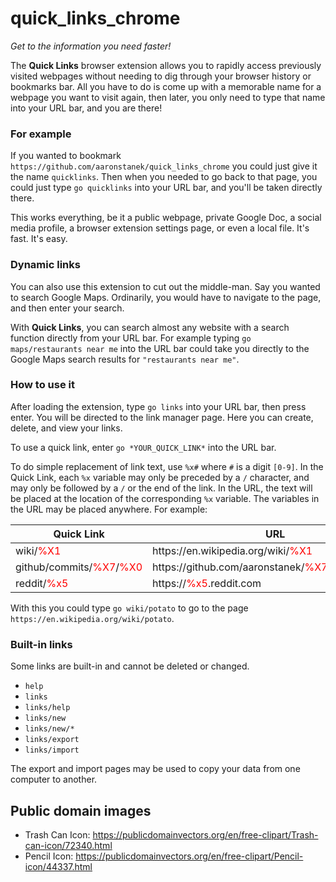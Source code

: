 # quick_links_chrome

*Get to the information you need faster!*

The **Quick Links** browser extension allows you to rapidly access
previously visited webpages without needing to dig through your
browser history or bookmarks bar. All you have to do is
come up with a memorable name for a webpage you want to visit again,
then later, you only need to type that name into your URL bar,
and you are there!

### For example

If you wanted to bookmark `https://github.com/aaronstanek/quick_links_chrome`
you could just give it the name `quicklinks`.
Then when you needed to go back to that page, you could just type `go quicklinks`
into your URL bar, and you'll be taken directly there.

This works everything, be it a public webpage, private Google Doc, a social media profile, 
a browser extension settings page, or even a local file. It's fast. It's easy.

### Dynamic links

You can also use this extension to cut out the middle-man.
Say you wanted to search Google Maps. Ordinarily, you would
have to navigate to the page, and then enter your search.

With **Quick Links**, you can search almost any website
with a search function directly from your URL bar.
For example typing `go maps/restaurants near me` into the URL bar could take you
directly to the Google Maps search results for `"restaurants near me"`.

### How to use it

After loading the extension, type `go links` into your URL
bar, then press enter. You will be directed to the link manager page.
Here you can create, delete, and view your links.

To use a quick link, enter `go *YOUR_QUICK_LINK*` into the URL bar.

To do simple replacement of link text, use `%x#` where `#` is a digit `[0-9]`.
In the Quick Link, each `%x` variable may only be preceded by a `/` character,
and may only be followed by a `/` or the end of the link.
In the URL, the text will be placed at the location of the corresponding `%x` variable.
The variables in the URL may be placed anywhere.
For example:

| Quick Link  | URL |
| ----------- | ----------- |
| wiki/<span style="color:red">%X1</span> | htt<span>ps://</span>en.wikipedia.org/wiki/<span style="color:red">%X1</span> |
| github/commits/<span style="color:red">%X7</span>/<span style="color:red">%X0</span> | htt<span>ps://</span>github.com/aaronstanek/<span style="color:red">%X7</span>/commits/<span style="color:red">%X0</span> |
| reddit/<span style="color:red">%x5</span> | htt<span>ps://</span><span style="color:red">%x5</span>.reddit.com |

With this you could type `go wiki/potato` to go to the page `https://en.wikipedia.org/wiki/potato`.

### Built-in links

Some links are built-in and cannot be deleted or changed.

- `help`
- `links`
- `links/help`
- `links/new`
- `links/new/*`
- `links/export`
- `links/import`

The export and import pages may be used to copy your data from one computer to another.

## Public domain images

- Trash Can Icon: https://publicdomainvectors.org/en/free-clipart/Trash-can-icon/72340.html
- Pencil Icon: https://publicdomainvectors.org/en/free-clipart/Pencil-icon/44337.html